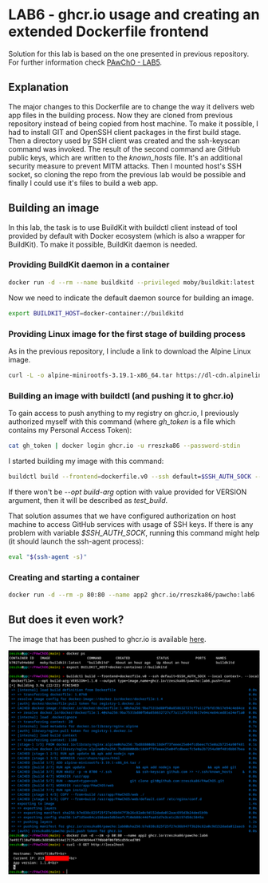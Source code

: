 # LAB6 - ghcr.io usage and creating an extended Dockerfile frontend

Solution for this lab is based on the one presented in previous repository. For further information check [PAwChO - LAB5](https://github.com/rreszka86/PAwChO5).

## Explanation

The major changes to this Dockerfile are to change the way it delivers web app files in the building process. Now they are cloned from previous repository instead of being copied from host machine.
To make it possible, I had to install GIT and OpenSSH client packages in the first build stage. Then a directory used by SSH client was created and the ssh-keyscan command was invoked. The result of the second command are GitHub public keys, which are written to the *known_hosts* file. It's an additional security measure to prevent MITM attacks. Then I mounted host's SSH socket, so cloning the repo from the previous lab would be possible and finally I could use it's files to build a web app.

## Building an image

In this lab, the task is to use BuildKit with buildctl client instead of tool provided by default with Docker ecosystem (which is also a wrapper for BuildKit). To make it possible, BuildKit daemon is needed.

### Providing BuildKit daemon in a container

```sh
docker run -d --rm --name buildkitd --privileged moby/buildkit:latest
```

Now we need to indicate the default daemon source for building an image.

```sh
export BUILDKIT_HOST=docker-container://buildkitd
```

### Providing Linux image for the first stage of building process

As in the previous repository, I include a link to download the Alpine Linux image.

```sh
curl -L -o alpine-minirootfs-3.19.1-x86_64.tar https://dl-cdn.alpinelinux.org/alpine/v3.19/releases/x86_64/alpine-minirootfs-3.19.1-x86_64.tar.gz
```

### Building an image with buildctl (and pushing it to ghcr.io)

To gain access to push anything to my registry on ghcr.io, I previously authorized myself with this command (where *gh_token* is a file which contains my Personal Access Token):

```sh
cat gh_token | docker login ghcr.io -u rreszka86 --password-stdin
```

I started building my image with this command:

```sh
buildctl build --frontend=dockerfile.v0 --ssh default=$SSH_AUTH_SOCK --local context=. --local dockerfile=. --opt build-arg:VERSION=1.1.0 --output type=image,name=ghcr.io/rreszka86/pawcho:lab6,push=true
```

If there won't be *--opt build-arg* option with value provided for VERSION argument, then it will be described as *test_build*.

That solution assumes that we have configured authorization on host machine to access GitHub services with usage of SSH keys. If there is any problem with variable *$SSH_AUTH_SOCK*, running this command might help (it should launch the ssh-agent process):

```sh
eval "$(ssh-agent -s)"
```

### Creating and starting a container

```sh
docker run -d --rm -p 80:80 --name app2 ghcr.io/rreszka86/pawcho:lab6
```

## But does it even work?

The image that has been pushed to ghcr.io is available [here](https://github.com/users/rreszka86/packages/container/package/pawcho).

![Screenshot](preview.png)

